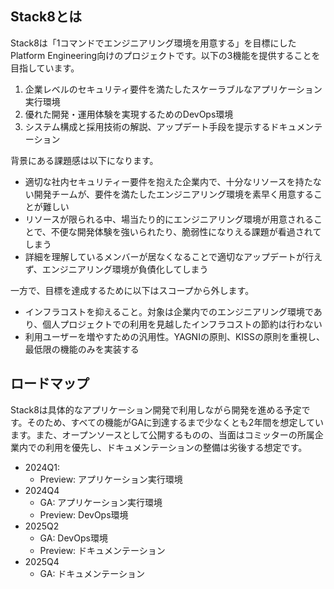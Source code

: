 ## Stack8とは

Stack8は「1コマンドでエンジニアリング環境を用意する」を目標にしたPlatform Engineering向けのプロジェクトです。以下の3機能を提供することを目指しています。

1. 企業レベルのセキュリティ要件を満たしたスケーラブルなアプリケーション実行環境
1. 優れた開発・運用体験を実現するためのDevOps環境
1. システム構成と採用技術の解説、アップデート手段を提示するドキュメンテーション

背景にある課題感は以下になります。

- 適切な社内セキュリティー要件を抱えた企業内で、十分なリソースを持たない開発チームが、要件を満たしたエンジニアリング環境を素早く用意することが難しい
- リソースが限られる中、場当たり的にエンジニアリング環境が用意されることで、不便な開発体験を強いられたり、脆弱性になりえる課題が看過されてしまう
- 詳細を理解しているメンバーが居なくなることで適切なアップデートが行えず、エンジニアリング環境が負債化してしまう

一方で、目標を達成するために以下はスコープから外します。

- インフラコストを抑えること。対象は企業内でのエンジニアリング環境であり、個人プロジェクトでの利用を見越したインフラコストの節約は行わない
- 利用ユーザーを増やすための汎用性。YAGNIの原則、KISSの原則を重視し、最低限の機能のみを実装する

## ロードマップ

Stack8は具体的なアプリケーション開発で利用しながら開発を進める予定です。そのため、すべての機能がGAに到達するまで少なくとも2年間を想定しています。また、オープンソースとして公開するものの、当面はコミッターの所属企業内での利用を優先し、ドキュメンテーションの整備は劣後する想定です。

- 2024Q1: 
    - Preview: アプリケーション実行環境
- 2024Q4
    - GA: アプリケーション実行環境
    - Preview: DevOps環境
- 2025Q2
    - GA: DevOps環境
    - Preview: ドキュメンテーション
- 2025Q4 
    - GA: ドキュメンテーション
